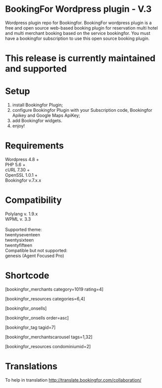 # BookingFor Wordpress plugin - V.3
Wordpress plugin repo for Bookingfor. BookingFor wordpress plugin is a free and open source web-based booking plugin for reservation multi hotel and multi merchant booking based on the service bookingfor. You must have a bookingfor subscription to use this open source booking plugin.

# This release is currently maintained and supported

# Setup
1. install Bookingfor Plugin;<br/>
3. configure Bookingfor Plugin with your Subscription code, Bookingfor Apikey and Google Maps ApiKey;<br/>
5. add Bookingfor widgets.<br/>
6. enjoy!<br />

# Requirements
Wordpress  4.8 +<br/>
PHP 5.6 +<br/>
cURL 7.30 +<br/>
OpenSSL 1.0.1 +<br/>
Bookingfor v.7.x.x

# Compatibility
Polylang v. 1.9.x<br/>
WPML v. 3.3<br/><br/>
Supported theme: <br/>
twentyseventeen<br/>
twentysixteen<br/>
twentyfifteen<br/>
Compatible but not supported:<br/>
genesis (Agent Focused Pro)

# Shortcode
[bookingfor_merchants category=1019 rating=4]

[bookingfor_resources categories=6,4]

[bookingfor_onsells]

[bookingfor_onsells order=asc]

[bookingfor_tag tagid=7]

[bookingfor_merchantscarousel tags=1,32]

[bookingfor_resources condominiumid=2]

# Translations
To help in translation http://translate.bookingfor.com/collaboration/
